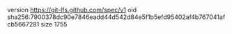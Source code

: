 version https://git-lfs.github.com/spec/v1
oid sha256:7900378dc90e7846eadd44d542d84e5f1b5efd95402af4b767041afcb5667281
size 1755
